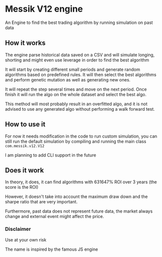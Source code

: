 # Messik V12 engine

An Engine to find the best trading algorithm by running simulation on past data

## How it works

The engine parse historical data saved on a CSV and will simulate longing, shorting and might even use leverage in order to find the best algorithm

It will start by creating different small periods and generate random algorithms based on predefined rules. It will then select the best algorithms and perform genetic mutation as well as generating new ones.

It will repeat the step several times and move on the next period. Once finish it will run the algo on the whole dataset and select the best algo.

This method will most probably result in an overfitted algo, and it is not advised to use any generated algo without performing a walk forward test.

## How to use it

For now it needs modification in the code to run custom simulation, you can still run the default simulation by compiling and running the main class `com.messik.v12.V12`

I am planning to add CLI support in the future

## Does it work

In theory, it does, it can find algorithms with 631647% ROI over 3 years (the score is the ROI)

However, it doesn't take into account the maximum draw down and the sharpe ratio that are very important.

Furthermore, past data does not represent future data, the market always change and external event might affect the price.

### Disclaimer

Use at your own risk

The name is inspired by the famous JS engine
